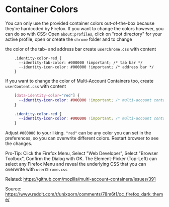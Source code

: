 # Container Colors

You can only use the provided container colors out-of-the-box because they're hardcoded by Firefox. If you want to change the colors however, you can do so with CSS: Open `about:profiles`, click on "root directory" for your active profile, open or create the `chrome` folder and to change

the color of the tab- and address bar create `userChrome.css` with content

```
    .identity-color-red {
      --identity-tab-color: #000000 !important; /* tab bar */
      --identity-icon-color: #000000 !important; /* address bar */
    }
```


If you want to change the color of Multi-Account Containers too, create `userContent.css` with content

```css
    [data-identity-color="red"] {
      --identity-icon-color: #000000 !important; /* multi-account containers menu */
    }

    .identity-color-red {
      --identity-icon-color: #000000 !important; /* multi-account containers preferences */
    }
```


Adjust `#000000` to your liking. `"red"` can be any color you can set in the preferences, so you can overwrite different colors. Restart browser to see the changes.

Pro-Tip: Click the Firefox Menu, Select "Web Developer", Select "Browser Toolbox", Confirm the Dialog with OK. The Element-Picker (Top-Left) can select any Firefox Menu and reveal the underlying CSS that you can overwrite with `userChrome.css`


Related: https://github.com/mozilla/multi-account-containers/issues/391

Source: https://www.reddit.com/r/unixporn/comments/78m6t1/oc_firefox_dark_theme/